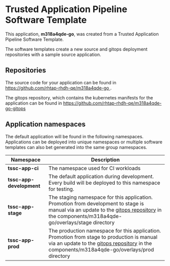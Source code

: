 # Trusted Application Pipeline Software Template

This application, **m318a4qde-go**, was created from a Trusted Application Pipeline Software Template.

The software templates create a new source and gitops deployment repositories with a sample source application. 

## Repositories

The source code for your application can be found in [https://github.com/rhtap-rhdh-qe/m318a4qde-go ](https://github.com/rhtap-rhdh-qe/m318a4qde-go ).
 
The gitops repository, which contains the kubernetes manifests for the application can be found in 
[https://github.com/rhtap-rhdh-qe/m318a4qde-go-gitops ](https://github.com/rhtap-rhdh-qe/m318a4qde-go-gitops ) 

## Application namespaces 

The default application will be found in the following namespaces. Applications can be deployed into unique namespaces or multiple software templates can also bet generated into the same group namespaces.  

|  Namespace   |  Description   |  
| -------- | -------- |
| **tssc-app-ci** | The namespace used for CI workloads |
| **tssc-app-development** | The default application during development. Every build will be deployed to this namespace for testing. |
| **tssc-app-stage** | The staging namespace for this application. Promotion from development to stage is manual via an update to the [gitops repository](https://github.com/rhtap-rhdh-qe/m318a4qde-go-gitops ) in the components/m318a4qde-go/overlays/stage directory |
| **tssc-app-prod** | The production namespace for this application. Promotion from stage to production is manual via an update to the [gitops repository](https://github.com/rhtap-rhdh-qe/m318a4qde-go-gitops ) in the components/m318a4qde-go/overlays/prod directory |